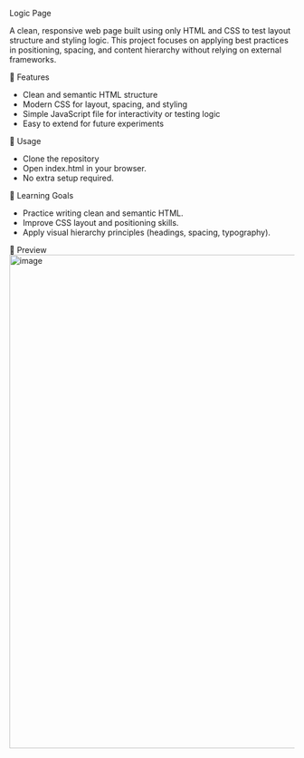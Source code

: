 Logic Page

A clean, responsive web page built using only HTML and CSS to test layout structure and styling logic. This project focuses on applying best practices in positioning, spacing, and content hierarchy without relying on external frameworks.

🚀 Features
- Clean and semantic HTML structure  
- Modern CSS for layout, spacing, and styling  
- Simple JavaScript file for interactivity or testing logic  
- Easy to extend for future experiments  

📖 Usage
- Clone the repository
- Open index.html in your browser.
- No extra setup required.

🎯 Learning Goals
- Practice writing clean and semantic HTML.
- Improve CSS layout and positioning skills.
- Apply visual hierarchy principles (headings, spacing, typography).


📸 Preview
<img width="1553" height="871" alt="image" src="https://github.com/user-attachments/assets/f8be560f-a2cd-4536-a6c3-0561f766d31f" />
